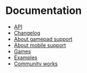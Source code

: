 # Documentation

- [API]()
- [Changelog]()
- [About gamepad support]()
- [About mobile support]()
- [Games]()
- [Examples]()
- [Community works]()